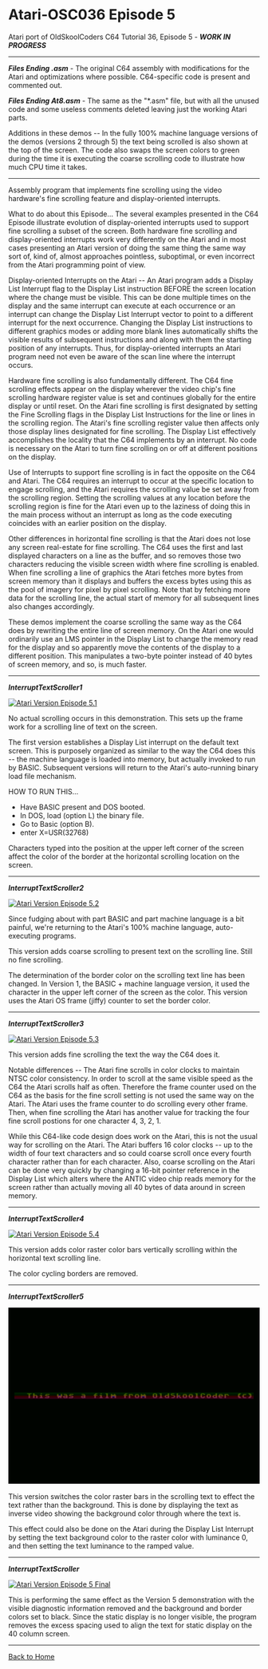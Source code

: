 # Atari-OSC036 Episode 5
Atari port of OldSkoolCoders C64 Tutorial 36, Episode 5 -  ***WORK IN PROGRESS***

---

***Files Ending .asm*** - The original C64 assembly with modifications for the Atari and optimizations where possible.  C64-specific code is present and commented out.

***Files Ending At8.asm*** - The same as the  "*.asm" file, but with all the unused code and some useless comments deleted leaving just the working Atari parts.

Additions in these demos --  In the fully 100% machine language versions of the demos (versions 2 through 5) the text being scrolled is also shown at the top of the screen.  The code also swaps the screen colors to green during the time it is executing the coarse scrolling code to illustrate how much CPU time it takes.

---

Assembly program that implements fine scrolling using the video hardware's fine scrolling feature and display-oriented interrupts.

What to do about this Episode...  The several examples presented in the C64 Episode illustrate evolution of display-oriented interrupts used to support fine scrolling a subset of the screen.  Both hardware fine scrolling and display-oriented interrupts work very differently on the Atari and in most cases presenting an Atari version of doing the same thing the same way sort of, kind of, almost approaches pointless, suboptimal, or even incorrect from the Atari programming point of view.

Display-oriented Interrupts on the Atari -- An Atari program adds a Display List Interrupt flag to the Display List instruction BEFORE the screen location where the change must be visible.  This can be done multiple times on the display and the same interrupt can execute at each occurrence or an interrupt can change the Display List Interrupt vector to point to a different interrupt for the next occurrence.  Changing the Display List instructions to different graphics modes or adding more blank lines automatically shifts the visible results of subsequent instructions and along with them the starting position of any interrupts.  Thus, for display-oriented interrupts an Atari program need not even be aware of the scan line where the interrupt occurs.

Hardware fine scrolling is also fundamentally different.  The C64 fine scrolling effects appear on the display wherever the video chip's fine scrolling hardware register value is set and continues globally for the entire display or until reset.  On the Atari fine scrolling is first designated by setting the Fine Scrolling flags in the Display List Instructions for the line or lines in the scrolling region.  The Atari's fine scrolling register value then affects only those display lines designated for fine scrolling.  The Display List effectively accomplishes the locality that the C64 implements by an interrupt.  No code is necessary on the Atari to turn fine scrolling on or off at different positions on the display.  

Use of Interrupts to support fine scrolling is in fact the opposite on the C64 and Atari.  The C64 requires an interrupt to occur at the specific location to engage scrolling, and the Atari requires the scrolling value be set away from the scrolling region.  Setting the scrolling values at any location before the scrolling region is fine for the Atari even up to the laziness of doing this in the main process without an interrupt as long as the code executing coincides with an earlier position on the display.

Other differences in horizontal fine scrolling is that the Atari does not lose any screen real-estate for fine scrolling.  The C64 uses the first and last displayed characters on a line as the buffer, and so removes those two characters reducing the visible screen width where fine scrolling is enabled.  When fine scrolling a line of graphics the Atari fetches more bytes from screen memory than it displays and buffers the excess bytes using this as the pool of imagery for pixel by pixel scrolling.  Note that by fetching more data for the scrolling line, the actual start of memory for all subsequent lines also changes accordingly.
 
These demos implement the coarse scrolling the same way as the C64 does by rewriting the entire line of screen memory.  On the Atari one would ordinarily use an LMS pointer in the Display List to change the memory read for the display and so apparently move the contents of the display to a different position.  This manipulates a two-byte pointer instead of 40 bytes of screen memory, and so, is much faster.

---

***InterruptTextScroller1***

[![Atari Version Episode 5.1](https://github.com/kenjennings/Atari-OSC036/raw/master/Episode5/AtariScreenGrab1.png "Atari Version Episode 5.1")](#features1)

No actual scrolling occurs in this demonstration.  This sets up the frame work for a scrolling line of text on the screen.

The first version establishes a Display List interrupt on the default text screen.  This is purposely organized as similar to the way the C64 does this -- the machine language is loaded into memory, but actually invoked to run by BASIC.  Subsequent versions will return to the Atari's auto-running binary load file mechanism.

HOW TO RUN THIS...
- Have BASIC present and DOS booted.
- In DOS, load (option L) the binary file.  
- Go to Basic (option B).
- enter X=USR(32768)

Characters typed into the position at the upper left corner of the screen affect the color of the border at the horizontal scrolling location on the screen.

---

***InterruptTextScroller2***

[![Atari Version Episode 5.2](https://github.com/kenjennings/Atari-OSC036/raw/master/Episode5/AtariScreenGrab2.png "Atari Version Episode 5.2")](#features1)

Since fudging about with part BASIC and part machine language is a bit painful, we're returning to the Atari's 100% machine language, auto-executing programs.

This version adds coarse scrolling to present text on the scrolling line.  Still no fine scrolling.

The determination of the border color on the scrolling text line has been changed.  In Version 1, the BASIC + machine language version, it used the character in the upper left corner of the screen as the color.  This version uses the Atari OS frame (jiffy) counter to set the border color. 

---

***InterruptTextScroller3***

[![Atari Version Episode 5.3](https://github.com/kenjennings/Atari-OSC036/raw/master/Episode5/AtariScreenGrab3.png "Atari Version Episode 5.3")](#features1)

This version adds fine scrolling the text the way the C64 does it.  

Notable differences -- The Atari fine scrolls in color clocks to maintain NTSC color consistency.  In order to scroll at the same visible speed as the C64 the Atari scrolls half as often.  Therefore the frame counter used on the C64 as the basis for the fine scroll setting is not used the same way on the Atari.  The Atari uses the frame counter to do scrolling every other frame. Then, when fine scrolling the Atari has another value for tracking the four fine scroll postions for one character 4, 3, 2, 1.

While this C64-like code design does work on the Atari, this is not the usual way for scrolling on the Atari.  The Atari buffers 16 color clocks -- up to the width of four text characters and so could coarse scroll once every fourth character rather than for each character.  Also, coarse scrolling on the Atari can be done very quickly by changing a 16-bit pointer reference in the Display List which alters where the ANTIC video chip reads memory for the screen rather than actually moving all 40 bytes of data around in screen memory.

---

***InterruptTextScroller4***

[![Atari Version Episode 5.4](https://github.com/kenjennings/Atari-OSC036/raw/master/Episode5/AtariScreenGrab4.png "Atari Version Episode 5.4")](#features1)

This version adds color raster color bars vertically scrolling within the horizontal text scrolling line.

The color cycling borders are removed.

---

***InterruptTextScroller5***

[![Atari Version Episode 5.5](https://github.com/kenjennings/Atari-OSC036/raw/master/Episode5/AtariScreenGrab5.png "Atari Version Episode 5.5")](#features1)

This version switches the color raster bars in the scrolling text to effect the text rather than the background.  This is done by displaying the text as inverse video showing the background color through where the text is.  

This effect could also be done on the Atari during the Display List Interrupt by setting the text background color to the raster color with luminance 0, and then setting the text luminance to the ramped value.

---

***InterruptTextScroller***

[![Atari Version Episode 5 Final](https://github.com/kenjennings/Atari-OSC036/raw/master/Episode5/AtariScreenGrab.png "Atari Version Episode 5 Final")](#features1)

This is performing the same effect as the Version 5 demonstration with the visible diagnostic information removed and the background and border colors set to black.   Since the static display is no longer visible, the program removes the excess spacing used to align the text for static display on the 40 column screen.

---

[Back to Home](https://github.com/kenjennings/Atari-OSC036/blob/master/README.md "Home") 

